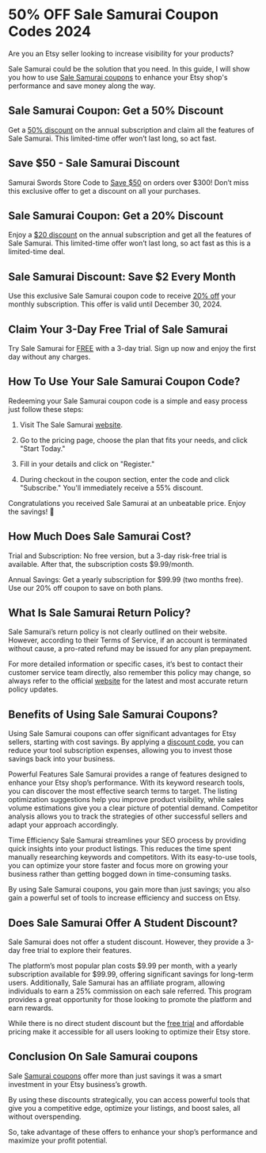 # 50% OFF Sale Samurai Coupon Codes 2024

Are you an Etsy seller looking to increase visibility for your products?

Sale Samurai could be the solution that you need. In this guide, I will show you how to use [Sale Samurai coupons](https://bit.ly/49Uno9T) to enhance your Etsy shop's performance and save money along the way.

## Sale Samurai Coupon: Get a 50% Discount

Get a [50% discount](https://bit.ly/49Uno9T) on the annual subscription and claim all the features of Sale Samurai. This limited-time offer won’t last long, so act fast.

## Save $50 - Sale Samurai Discount

Samurai Swords Store Code to [Save $50](https://bit.ly/49Uno9T) on orders over $300! Don’t miss this exclusive offer to get a discount on all your purchases.

## Sale Samurai Coupon: Get a 20% Discount

Enjoy a [$20 discount](https://bit.ly/49Uno9T) on the annual subscription and get all the features of Sale Samurai. This limited-time offer won’t last long, so act fast as this is a limited-time deal.

## Sale Samurai Discount: Save $2 Every Month

Use this exclusive Sale Samurai coupon code to receive [20% off](https://bit.ly/49Uno9T) your monthly subscription. This offer is valid until December 30, 2024.

## Claim Your 3-Day Free Trial of Sale Samurai

Try Sale Samurai for [FREE](https://bit.ly/49Uno9T) with a 3-day trial. Sign up now and enjoy the first day without any charges.

## How To Use Your Sale Samurai Coupon Code?

Redeeming your Sale Samurai coupon code is a simple and easy process just follow these steps:

1. Visit The Sale Samurai [website](https://bit.ly/49Uno9T).

2. Go to the pricing page, choose the plan that fits your needs, and click "Start Today."
3. Fill in your details and click on "Register."

4. During checkout in the coupon section, enter the code and click "Subscribe." You'll immediately receive a 55% discount.

Congratulations you received Sale Samurai at an unbeatable price. Enjoy the savings! 🎉

## How Much Does Sale Samurai Cost?

Trial and Subscription: No free version, but a 3-day risk-free trial is available. After that, the subscription costs $9.99/month.

Annual Savings: Get a yearly subscription for $99.99 (two months free). Use our 20% off coupon to save on both plans.

## What Is Sale Samurai Return Policy?

Sale Samurai’s return policy is not clearly outlined on their website. However, according to their Terms of Service, if an account is terminated without cause, a pro-rated refund may be issued for any plan prepayment.

For more detailed information or specific cases, it’s best to contact their customer service team directly, also remember this policy may change, so always refer to the official [website](https://bit.ly/49Uno9T) for the latest and most accurate return policy updates.

## Benefits of Using Sale Samurai Coupons?

Using Sale Samurai coupons can offer significant advantages for Etsy sellers, starting with cost savings. By applying a [discount code](https://bit.ly/49Uno9T), you can reduce your tool subscription expenses, allowing you to invest those savings back into your business.

Powerful Features
Sale Samurai provides a range of features designed to enhance your Etsy shop’s performance. With its keyword research tools, you can discover the most effective search terms to target. The listing optimization suggestions help you improve product visibility, while sales volume estimations give you a clear picture of potential demand. Competitor analysis allows you to track the strategies of other successful sellers and adapt your approach accordingly.

Time Efficiency
Sale Samurai streamlines your SEO process by providing quick insights into your product listings. This reduces the time spent manually researching keywords and competitors. With its easy-to-use tools, you can optimize your store faster and focus more on growing your business rather than getting bogged down in time-consuming tasks.

By using Sale Samurai coupons, you gain more than just savings; you also gain a powerful set of tools to increase efficiency and success on Etsy.

## Does Sale Samurai Offer A Student Discount?

Sale Samurai does not offer a student discount. However, they provide a 3-day free trial to explore their features.

The platform’s most popular plan costs $9.99 per month, with a yearly subscription available for $99.99, offering significant savings for long-term users. Additionally, Sale Samurai has an affiliate program, allowing individuals to earn a 25% commission on each sale referred. This program provides a great opportunity for those looking to promote the platform and earn rewards.

While there is no direct student discount but the [free trial](https://bit.ly/49Uno9T) and affordable pricing make it accessible for all users looking to optimize their Etsy store.

## Conclusion On Sale Samurai coupons

Sale [Samurai coupons](https://bit.ly/49Uno9T) offer more than just savings it was a smart investment in your Etsy business’s growth.

By using these discounts strategically, you can access powerful tools that give you a competitive edge, optimize your listings, and boost sales, all without overspending.

So, take advantage of these offers to enhance your shop’s performance and maximize your profit potential.
